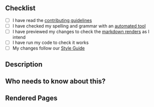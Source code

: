 ## Checklist

- [ ] I have read the [contributing guidelines](./CONTRIBUTING.md)
- [ ] I have checked my spelling and grammar with an [automated tool](https://www.grammarly.com/grammar-check)
- [ ] I have previewed my changes to check the [markdown renders](https://docs.github.com/en/get-started/writing-on-github/getting-started-with-writing-and-formatting-on-github/basic-writing-and-formatting-syntax) as I intend
- [ ] I have run my code to check it works
- [ ] My changes follow our [Style Guide](https://syllabus.codeyourfuture.io/guides/code-style-guide)

## Description

<!-- Add a description of what your PR changes here -->

<!-- Link to any issues this addresses with # -->

## Who needs to know about this?

<!-- @tag anyone who might want to be notified about this PR -->

## Rendered Pages

<!-- Leave this area and below blank. A github bot will render your changed github files for you here. -->

